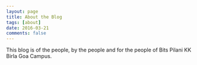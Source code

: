```yaml
---
layout: page
title: About the Blog
tags: [about]
date: 2016-03-21
comments: false
---
```


This blog is of the people, by the people and for the people of Bits Pilani KK Birla Goa Campus.
